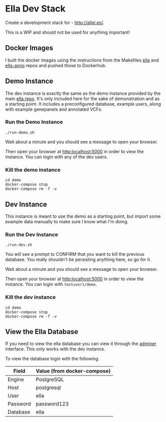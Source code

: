 # Ella Dev Stack

Create a development stack for - http://allel.es/. 

This is a WIP and should not be used for anything important!

## Docker Images

I built the docker images using the instructions from the Makefiles [ella](https://gitlab.com/alleles/ella) and [ella-anno](https://gitlab.com/alleles/ella-anno) repos and pushed those to Dockerhub. 

## Demo Instance

The dev instance is exactly the same as the demo instance provided by the main [ella repo](https://gitlab.com/alleles/ella). It's only included here for the sake of demonstration and as a starting point. It includes a preconfigured database, example users, along with example genepanels and annotated VCFs. 

### Run the Demo Instance

```
./run-demo.sh
```

Wait about a minute and you should see a message to open your browser.

Then open your browser at [http:localhost:5000](http://localhost:5000) in order to view the instance. You can login with any of the dev users. 

### Kill the demo instance

```
cd demo
docker-compose stop
docker-compose rm -f -v
```

## Dev Instance

This instance is meant to use the demo as a starting point, but import some example data manually to make sure I know what I'm doing.

### Run the Dev Instance

```
./run-dev.sh
```

You will see a prompt to CONFIRM that you want to kill the previous database. You really shouldn't be persisting anything here, so go for it.

Wait about a minute and you should see a message to open your browser.

Then open your browser at [http:localhost:5000](http://localhost:5000) in order to view the instance. You can login with `testuser1/demo`. 

### Kill the dev instance

```
cd demo
docker-compose stop
docker-compose rm -f -v
```

## View the Ella Database

If you need to view the ella database you can view it through the [adminer](https://www.adminer.org/) interface. This only works with the dev instance.

To view the database login with the following.

| Field  | Value (from docker-compose)|
|---|---|
| Engine | PostgreSQL |
| Host | postgresql |
| User | ella |
| Password | password123 |
| Database | ella |